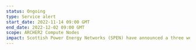 ```yaml
---
status: Ongoing
type: Service alert
start_date: 2022-11-14 09:00 GMT
end_date: 2022-12-02 09:00 GMT
scope: ARCHER2 Compute Nodes
impact: Scottish Power Energy Networks (SPEN) have announced a three week at-risk period for the power input to the ACF building. We are hopeful that there will be no user impact but want to share the alert with users. If there is a power blip, we anticipate there will not be any impact to the login nodes but expect there may be an interruption to the compute nodes. Further details will be provided if there are any issues.  
---
```

